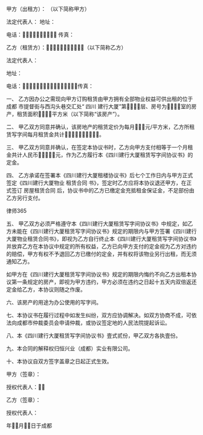 
 甲方（出租方）：                     （以下简称甲方） 

 法定代表人：                          地址：

 电话：            传真：

 

 乙方（租赁方）：（以下简称乙方） 

 法定代表人： 

 地址： 

 电话：传真： 

 

 一、 乙方因办公之需现向甲方订购租赁由甲方拥有全部物业权益可供出租的位于
成都
市提督街与西沟头巷交汇处“
四川
建行大厦”第层、房号为室的房产，租赁面积平方米（以下简称“该房产”）。 

 二、 甲乙双方同意并确认，该房地产的租赁定价为每月元/平方米，乙方所租赁写字间每月租赁金共计。 

 三、 甲乙双方同意并确认，在签定本协议书时，乙方向甲方支付相等于一个月租金共计人民币元，作为乙方履行本《四川建行大厦租赁写字间协议书》的定金。 

 四、 乙方承诺在签署本《四川建行大厦租楼协议书》后七个工作日内与甲方正式签定《四川建行大厦物业
租赁合同
书》，签定时乙方应将本协议退还甲方，在正式签订
房屋租赁合同
后，协议书中的乙方已缴定金充抵租金保证金，不足部份由乙方另行支付。 





 
律师365






 五、 甲乙双方必须严格遵守本《四川建行大厦租赁写字间协议书》中规定，如乙方未能在《四川建行大厦租赁写字间协议书》规定的期限内与甲方签署《四川建行大厦物业租赁合同书》，即视为乙方自行终止本《四川建行大厦租赁写字间协议书》并放弃乙方在本协议中规定的所有权益，乙方已向甲方支付的定金视为乙方对违约的赔偿，甲方有权不予退回乙方已缴付的定金，并有权将该物业另行出租，而无须通知乙方。 



 如甲方在《四川建行大厦租赁写字间协议书》规定的期限内悔约不向乙方出租本协议第一条规定的房产，即视为甲方违约，甲方必须在违约之日起十五天内双倍返还定金给乙方，本协议则随之作废。 



 六、该房产的用途为办公使用的写字间。 



 七、本协议书在履行过程中如发生纠纷，双方应协调解决。如双方协商不成，可依法向成都市仲裁委员会申请仲裁，或协议签定地的人民法院提起诉讼。 



 八、本《四川建行大厦租赁写字间协议书》壹式贰份，甲乙双方各执壹份。 



 九、本合同的解释权归恒兴业（成都）实业有限公司。 



 十、本协议自双方签字盖章之日起正式生效。 



 



 甲方（签章）：                        



 



 授权代表人： 



 



 乙方（签章）： 



 授权代表人： 



 



 年月日于成都  


 

 
 
 
 
 
  


  
 

  


  


  
 
 
 
 

